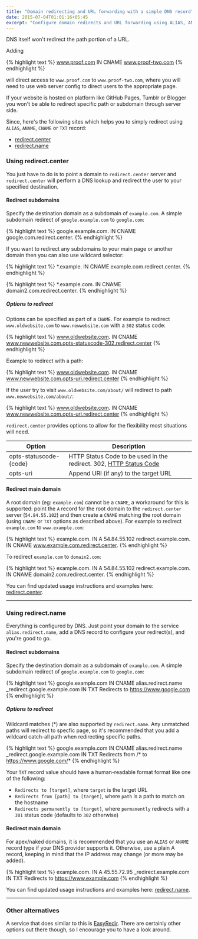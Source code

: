 ```yaml
---
title: "Domain redirecting and URL forwarding with a simple DNS record"
date: 2015-07-04T01:01:16+05:45
excerpt: "Configure domain redirects and URL forwarding using ALIAS, ANAME, CNAME or TXT record."
---
```


DNS itself won't redirect the path portion of a URL.

Adding

{% highlight text %}
www.proof.com IN CNAME www.proof-two.com
{% endhighlight %}

will direct access to `www.proof.com` to `www.proof-two.com`, where you will need to use web server config to direct users to the appropriate page.

If your website is hosted on platform like GitHub Pages, Tumblr or Blogger you won't be able to redirect specific path or subdomain through server side.

Since, here's the following sites which helps you to simply redirect using `ALIAS`, `ANAME`, `CNAME` or `TXT` record:

* [redirect.center](http://redirect.center/)
* [redirect.name](http://redirect.name/)

### Using redirect.center

You just have to do is to point a domain to `redirect.center` server and `redirect.center` will perform a DNS lookup and redirect the user to your specified destination.

#### Redirect subdomains

Specify the destination domain as a subdomain of `example.com`. A simple subdomain redirect of `google.example.com` to `google.com`:

{% highlight text %}
google.example.com.  IN  CNAME  google.com.redirect.center.
{% endhighlight %}

If you want to redirect any subdomains to your main page or another domain then you can also use wildcard selector:

{% highlight text %}
*.example.  IN  CNAME  example.com.redirect.center.
{% endhighlight %}

{% highlight text %}
*.example.com.  IN  CNAME  domain2.com.redirect.center.
{% endhighlight %}

##### Options to redirect

Options can be specified as part of a `CNAME`. For example to redirect `www.oldwebsite.com` to `www.newwebsite.com` with a `302` status code:

{% highlight text %}
www.oldwebsite.com.  IN  CNAME  www.newwebsite.com.opts-statuscode-302.redirect.center
{% endhighlight %}

Example to redirect with a path:

{% highlight text %}
www.oldwebsite.com.  IN  CNAME  www.newwebsite.com.opts-uri.redirect.center
{% endhighlight %}

If the user try to visit `www.oldwebsite.com/about/` will redirect to path `www.newwebsite.com/about/`:

{% highlight text %}
www.oldwebsite.com.  IN  CNAME  www.newwebsite.com.opts-uri.redirect.center
{% endhighlight %}

`redirect.center` provides options to allow for the flexibility most situations will need.

| Option	               | Description
|------------------------|--------------------------------------------------------------------
| opts-statuscode-{code} | HTTP Status Code to be used in the redirect. 302, [HTTP Status Code](http://httpstatus.es/)
| opts-uri	             | Append URI (if any) to the target URL

#### Redirect main domain

A root domain (eg: `example.com`) cannot be a `CNAME`, a workaround for this is supported: point the `A` record for the root domain to the `redirect.center` server (`54.84.55.102`) and then create a `CNAME` matching the root domain (using `CNAME` or `TXT` options as described above). For example to redirect `example.com` to `www.example.com`:

{% highlight text %}
example.com.           IN  A        54.84.55.102
redirect.example.com.  IN  CNAME  www.example.com.redirect.center.
{% endhighlight %}

To redirect `example.com` to `domain2.com`:

{% highlight text %}
example.com.           IN  A      54.84.55.102
redirect.example.com.  IN  CNAME  domain2.com.redirect.center.
{% endhighlight %}

<div class="alert alert-info" role="alert">You can find updated usage instructions and examples here: <a href="http://redirect.center/" onClick="ga('send', 'event', 'Click', 'Direct link', 'redirect.center');">redirect.center</a>.</div>

---

### Using redirect.name

Everything is configured by DNS. Just point your domain to the service `alias.redirect.name`, add a DNS record to configure your redirect(s), and you're good to go.

#### Redirect subdomains

Specify the destination domain as a subdomain of `example.com`. A simple subdomain redirect of `google.example.com` to `google.com`:

{% highlight text %}
google.example.com            IN  CNAME  alias.redirect.name
_redirect.google.example.com  IN  TXT    Redirects to https://www.google.com
{% endhighlight %}

##### Options to redirect

Wildcard matches (*) are also supported by `redirect.name`. Any unmatched paths will redirect to specfic page, so it's recommended that you add a wildcard catch-all path when redirecting specific paths.

{% highlight text %}
google.example.com            IN  CNAME  alias.redirect.name
_redirect.google.example.com  IN  TXT    Redirects from /* to https://www.google.com/*
{% endhighlight %}

Your `TXT` record value should have a human-readable format format like one of the following:

* `Redirects to [target]`, where `target` is the target URL
* `Redirects from [path] to [target]`, where `path` is a path to match on the hostname
* `Redirects permanently to [target]`, where `permanently` redirects with a `301` status code (defaults to `302` otherwise)

#### Redirect main domain

For apex/naked domains, it is recommended that you use an `ALIAS` or `ANAME` record type if your DNS provider supports it. Otherwise, use a plain A record, keeping in mind that the IP address may change (or more may be added).

{% highlight text %}
example.com.           IN  A   45.55.72.95
_redirect.example.com  IN  TXT  Redirects to https://www.example.com
{% endhighlight %}

<div class="alert alert-info" role="alert">You can find updated usage instructions and examples here: <a href="http://redirect.name/" onClick="ga('send', 'event', 'Click', 'Direct link', 'redirect.name');">redirect.name</a>.</div>

---

### Other alternatives

A service that does similar to this is [EasyRedir](https://www.easyredir.com/). There are certainly other options out there though, so I encourage you to have a look around.
